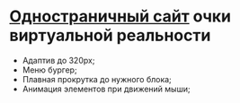 <h1><a href="https://jaroftd.github.io/Hydra/">Одностраничный сайт</a> очки виртуальной реальности</h1>
<ul>
  <li>Адаптив до 320px;</li>
  <li>Меню бургер;</li>
  <li>Плавная прокрутка до нужного блока;</li>
  <li>Анимация элементов при движений мыши;</li>
</ul>
